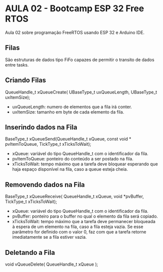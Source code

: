 # AULA 02 - Bootcamp ESP 32 Free RTOS

Aula 02 sobre programação FreeRTOS usando ESP 32 e Arduino IDE.

## Filas

São estruturas de dados tipo FiFo capazes de permitir o transito de dados entre tasks.

## Criando Filas

QueueHandle_t xQueueCreate( UBaseType_t uxQueueLength, UBaseType_t uxItemSize);

 - uxQueueLength: numero de elementos que a fila irá conter.
 - uxItemSize: tamanho em byte de cada elemento da fila.

## Inserindo dados na Fila

BaseType_t xQueueSend(QueueHandle_t xQueue, 
const void * pvItemToQueue, 
TickType_t xTicksToWait);

 - xQueue: variável do tipo QueueHandle_t com o identificador da fila.
 - pvItemToQueue: ponteiro do conteúdo a ser postado na fila.
 - xTicksToWait: tempo máximo que a tarefa deve bloquear esperando que haja espaço disponível na fila, caso a queue esteja cheia.

## Removendo dados na Fila

BaseType_t xQueueReceive( QueueHandle_t xQueue, 
void *pvBuffer, 
TickType_t xTicksToWait);

 - xQueue: variável do tipo QueueHandle_t com o identificador da fila.
 - pvBuffer: ponteiro para o buffer no qual o elemento da fila será copiado.
 - xTicksToWait: tempo máximo que a tarefa deve permanecer bloqueada à espera de um elemento na fila, caso a fila esteja vazia.
   Se esse parâmetro for definido com o valor 0, faz com que a tarefa retorne imediatamente se a fila estiver vazia.

## Deletando a Fila

void vQueueDelete( QueueHandle_t xQueue );